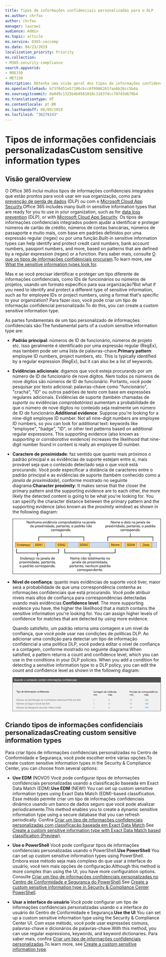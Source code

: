 ```yaml
---
title: Tipos de informações confidenciais personalizadas para o DLP
ms.author: chrfox
author: chrfox
manager: laurawi
audience: Admin
ms.topic: article
ms.service: O365-seccomp
ms.date: 04/23/2019
localization_priority: Priority
ms.collection:
- M365-security-compliance
search.appverid:
- MOE150
- MET150
description: Obtenha uma visão geral dos tipos de informações confidenciais personalizadas para DLP.
ms.openlocfilehash: b73f0d51e57106cbcc6f0986261faabb26cc5b4a
ms.sourcegitcommit: 0a0d9c1325b4b0581018c31037dcc707d3d679b4
ms.translationtype: HT
ms.contentlocale: pt-BR
ms.lasthandoff: 08/09/2019
ms.locfileid: "36279143"
---
```

# <a name="custom-sensitive-information-types"></a><span data-ttu-id="d6778-103">Tipos de informações confidenciais personalizadas</span><span class="sxs-lookup"><span data-stu-id="d6778-103">Custom sensitive information types</span></span>

## <a name="overview"></a><span data-ttu-id="d6778-104">Visão geral</span><span class="sxs-lookup"><span data-stu-id="d6778-104">Overview</span></span>

<span data-ttu-id="d6778-105">O Office 365 inclui muitos tipos de informações confidenciais integrados que estão prontos para você usar em sua organização, como para [prevenção de perda de dados](data-loss-prevention-policies.md) (DLP) ou com o [Microsoft Cloud App Security](https://docs.microsoft.com/cloud-app-security).</span><span class="sxs-lookup"><span data-stu-id="d6778-105">Office 365 includes many built-in sensitive information types that are ready for you to use in your organization, such as for [data loss prevention](data-loss-prevention-policies.md) (DLP), or with [Microsoft Cloud App Security](https://docs.microsoft.com/cloud-app-security).</span></span> <span data-ttu-id="d6778-106">Os tipos de informações confidenciais integrados podem ajudar a identificar e proteger números de cartão de crédito, números de contas bancárias, números de passaporte e muito mais, com base em padrões definidos por uma expressão regular (regex) ou por uma função.</span><span class="sxs-lookup"><span data-stu-id="d6778-106">Built-in sensitive information types can help identify and protect credit card numbers, bank account numbers, passport numbers, and more, based on patterns that are defined by a regular expression (regex) or a function.</span></span> <span data-ttu-id="d6778-107">Para saber mais, consulte [O que os tipos de informações confidenciais procuram](what-the-sensitive-information-types-look-for.md).</span><span class="sxs-lookup"><span data-stu-id="d6778-107">To learn more, see [What the sensitive information types look for](what-the-sensitive-information-types-look-for.md).</span></span>

<span data-ttu-id="d6778-108">Mas e se você precisar identificar e proteger um tipo diferente de informações confidenciais, como IDs de funcionários ou números de projetos, usando um formato específico para sua organização?</span><span class="sxs-lookup"><span data-stu-id="d6778-108">But what if you need to identify and protect a different type of sensitive information, such as for employee IDs or project numbers, using a format that's specific to your organization?</span></span> <span data-ttu-id="d6778-109">Para fazer isso, você pode criar um tipo de informação confidencial personalizado.</span><span class="sxs-lookup"><span data-stu-id="d6778-109">To do this, you can create a custom sensitive information type.</span></span>

<span data-ttu-id="d6778-110">As partes fundamentais de um tipo personalizado de informações confidenciais são:</span><span class="sxs-lookup"><span data-stu-id="d6778-110">The fundamental parts of a custom sensitive information type are:</span></span>

- <span data-ttu-id="d6778-111">**Padrão principal**: números de ID de funcionário, números de projeto etc. Isso geralmente é identificado por uma expressão regular (RegEx), mas também pode ser uma lista de palavras-chave.</span><span class="sxs-lookup"><span data-stu-id="d6778-111">**Primary pattern**: employee ID numbers, project numbers, etc. This is typically identified by a regular expression (RegEx), but it can also be a list of keywords.</span></span>

- <span data-ttu-id="d6778-p103">**Evidências adicionais**: digamos que você esteja procurando por um número de ID de funcionário de nove dígitos. Nem todos os números de nove dígitos são números de ID de funcionário. Portanto, você pode pesquisar por texto adicional: palavras-chave como "funcionário", "crachá", "ID" ou outros padrões de texto com base em expressões regulares adicionais. Evidências de suporte (também chamadas de _suporte_ ou evidências _comprobatórias_) aumentam a probabilidade de que o número de nove dígitos no conteúdo seja realmente um número de ID de funcionário.</span><span class="sxs-lookup"><span data-stu-id="d6778-p103">**Additional evidence**: Suppose you're looking for a nine-digit employee ID number. Not all nine-digit numbers are employee ID numbers, so you can look for additional text: keywords like "employee", "badge", "ID", or other text patterns based on additional regular expressions. This supporting evidence (also known as _supporting_ or _corroborative_ evidence) increases the likelihood that nine-digit number found in content is really an employee ID number.</span></span>

- <span data-ttu-id="d6778-p104">**Caractere de proximidade**: faz sentido que quanto mais próximos o padrão principal e as evidências de suporte estejam entre si, mais provável seja que o conteúdo detectado seja o que você está procurando. Você pode especificar a distância de caracteres entre o padrão principal e as evidências de suporte (também conhecido como a _janela de proximidade_), conforme mostrado no seguinte diagrama:</span><span class="sxs-lookup"><span data-stu-id="d6778-p104">**Character proximity**: It makes sense that the closer the primary pattern and the supporting evidence are to each other, the more likely the detected content is going to be what you're looking for. You can specify the character distance between the primary pattern and the supporting evidence (also known as the _proximity window_) as shown in the following diagram:</span></span>

    ![Diagrama da janela de proximidade e evidências comprobatórias](media/dc68e38e-dfa1-45b8-b204-89c8ba121f96.png)

- <span data-ttu-id="d6778-p105">**Nível de confiança**: quanto mais evidências de suporte você tiver, maior será a probabilidade de que uma correspondência contenha as informações confidenciais que está procurando. Você pode atribuir níveis mais altos de confiança para correspondências detectadas usando mais evidências.</span><span class="sxs-lookup"><span data-stu-id="d6778-p105">**Confidence level**: The more supporting evidence you have, the higher the likelihood that a match contains the sensitive information you're looking for. You can assign higher levels of confidence for matches that are detected by using more evidence.</span></span>

  <span data-ttu-id="d6778-p106">Quando satisfeito, um padrão retorna uma contagem e um nível de confiança, que você pode usar nas condições de políticas DLP. Ao adicionar uma condição para detectar um tipo de informação confidencial a uma política DLP, você poderá editar o nível de confiança e a contagem, conforme mostrado no seguinte diagrama:</span><span class="sxs-lookup"><span data-stu-id="d6778-p106">When satisfied, a pattern returns a count and confidence level, which you can use in the conditions in your DLP policies. When you add a condition for detecting a sensitive information type to a DLP policy, you can edit the count and confidence level as shown in the following diagram:</span></span>

    ![Contagem de instâncias e opções de precisão de correspondência](media/11d0b51e-7c3f-4cc6-96d8-b29bcdae1aeb.png)

## <a name="creating-custom-sensitive-information-types"></a><span data-ttu-id="d6778-123">Criando tipos de informações confidenciais personalizadas</span><span class="sxs-lookup"><span data-stu-id="d6778-123">Creating custom sensitive information types</span></span>

<span data-ttu-id="d6778-124">Para criar tipos de informações confidenciais personalizadas no Centro de Conformidade e Segurança, você pode escolher entre várias opções:</span><span class="sxs-lookup"><span data-stu-id="d6778-124">To create custom sensitive information types in the Security & Compliance Center, you can choose from several options:</span></span>

- <span data-ttu-id="d6778-125">**Use EDM** (NOVO!) Você pode configurar tipos de informações confidenciais personalizadas usando a classificação baseada em Exact Data Match (EDM).</span><span class="sxs-lookup"><span data-stu-id="d6778-125">**Use EDM** (NEW!) You can set up custom sensitive information types using Exact Data Match (EDM)-based classification.</span></span> <span data-ttu-id="d6778-126">Esse método permite criar um tipo de informações confidenciais dinâmico usando um banco de dados seguro que você pode atualizar periodicamente.</span><span class="sxs-lookup"><span data-stu-id="d6778-126">This method enables you to create a dynamic sensitive information type using a secure database that you can refresh periodically.</span></span> <span data-ttu-id="d6778-127">Confira [Criar um tipo de informações confidenciais personalizadas com classificação baseada em Exact Data Match](create-custom-sensitive-information-types-with-exact-data-match-based-classification.md).</span><span class="sxs-lookup"><span data-stu-id="d6778-127">See [Create a custom sensitive information type with Exact Data Match based classification (Preview)](create-custom-sensitive-information-types-with-exact-data-match-based-classification.md).</span></span>

- <span data-ttu-id="d6778-128">**Use o PowerShell** Você pode configurar tipos de informações confidenciais personalizadas usando o PowerShell.</span><span class="sxs-lookup"><span data-stu-id="d6778-128">**Use PowerShell** You can set up custom sensitive information types using PowerShell.</span></span> <span data-ttu-id="d6778-129">Embora esse método seja mais complexo do que usar a interface do usuário, você tem mais opções de configuração.</span><span class="sxs-lookup"><span data-stu-id="d6778-129">Although this method is more complex than using the UI, you have more configuration options.</span></span> <span data-ttu-id="d6778-130">Consulte [Criar um tipo de informações confidenciais personalizadas no Centro de Conformidade e Segurança do PowerShell](create-a-custom-sensitive-information-type-in-scc-powershell.md).</span><span class="sxs-lookup"><span data-stu-id="d6778-130">See [Create a custom sensitive information type in Security & Compliance Center PowerShell](create-a-custom-sensitive-information-type-in-scc-powershell.md).</span></span>

- <span data-ttu-id="d6778-131">**Usar a interface do usuário** Você pode configurar um tipo de informações confidenciais personalizadas usando o a interface do usuário do Centro de Conformidade e Segurança.</span><span class="sxs-lookup"><span data-stu-id="d6778-131">**Use the UI** You can set up a custom sensitive information type using the Security & Compliance Center UI.</span></span> <span data-ttu-id="d6778-132">Com esse método, você pode usar expressões comuns, palavras-chave e dicionários de palavras-chave.</span><span class="sxs-lookup"><span data-stu-id="d6778-132">With this method, you can use regular expressions, keywords, and keyword dictionaries.</span></span> <span data-ttu-id="d6778-133">Para saber mais, confira [Criar um tipo de informações confidenciais personalizadas](create-a-custom-sensitive-information-type.md).</span><span class="sxs-lookup"><span data-stu-id="d6778-133">To learn more, see [Create a custom sensitive information type](create-a-custom-sensitive-information-type.md).</span></span>



